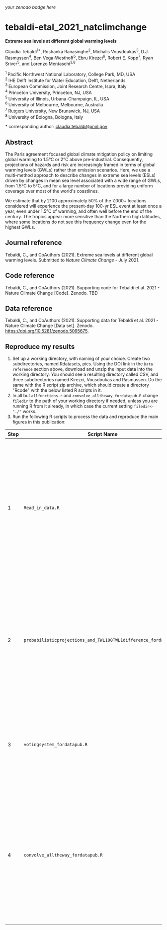 _your zenodo badge here_

# tebaldi-etal_2021_natclimchange

**Extreme sea levels at different global warming levels**

Claudia Tebaldi<sup>1\*</sup>, Roshanka Ranasinghe<sup>2</sup>, Michalis Vousdoukas<sup>3</sup>, D.J. Rasmussen<sup>4</sup>, Ben Vega-Westhoff<sup>5</sup>, Ebru Kirezci<sup>6</sup>, Robert E. Kopp<sup>7</sup>, Ryan Sriver<sup>5</sup>, and Lorenzo Mentaschi<sup>3,8</sup>

<sup>1 </sup> Pacific Northwest National Laboratory, College Park, MD, USA  
<sup>2 </sup> IHE Delft Institute for Water Education, Delft, Netherlands  
<sup>3 </sup> European Commission, Joint Research Centre, Ispra, Italy  
<sup>4 </sup> Princeton University, Princeton, NJ, USA  
<sup>5 </sup> University of Illinois, Urbana-Champaign, IL, USA  
<sup>6 </sup> University of Melbourne, Melbourne, Australia  
<sup>7 </sup> Rutgers University, New Brunswick, NJ, USA  
<sup>8 </sup> University of Bologna, Bologna, Italy  

\* corresponding author: claudia.tebaldi@pnnl.gov

## Abstract
The Paris agreement focused global climate mitigation policy on limiting global warming to 1.5&deg;C or 2&deg;C above pre-industrial. Consequently,  projections of hazards and risk are increasingly framed in terms of global warming levels (GWLs) rather than emission scenarios. Here, we use a multi-method approach to describe changes in extreme sea levels  (ESLs) driven by changes in mean sea level associated with a wide range of GWLs, from 1.5&deg;C to 5&deg;C, and for a large number of locations providing uniform coverage over most of the world's coastlines. 

We estimate that by 2100 approximately 50% of the 7,000+ locations considered will experience the present-day 100-yr ESL event at least once a year, even under 1.5&deg;C of warming, and often well before the end of the century. The tropics appear more sensitive than the Northern high latitudes, where some locations do not see this frequency change even for the highest GWLs.


## Journal reference
Tebaldi, C., and CoAuthors (2021). Extreme sea levels at different global warming levels. Submitted to *Nature Climate Change* - July 2021.

## Code reference
Tebaldi, C., and CoAuthors (2021). Supporting code for Tebaldi et al. 2021 - Nature Climate Change [Code]. Zenodo. TBD

## Data reference
Tebaldi, C., and CoAuthors (2021). Supporting data for Tebaldi et al. 2021 - Nature Climate Change [Data set]. Zenodo. https://doi.org/10.5281/zenodo.5095675.

## Reproduce my results
1. Set up a working directory, with naming of your choice. Create two subdirectories, named Rdatasets, pics. Using the DOI link in the `Data reference` section above, download and unzip the input data into the working directory. You should see a resulting directory called CSV, and  three subdirectories named Kirezci, Vousdoukas and Rasmussen. Do the same with the R script zip archive, which should create a directory "Rcode" with the below listed R scripts in it.
2. In all but `allfunctions.r` and `convolve_alltheway_fordatapub.R` change `filedir` to the path of your working directory if needed, unless you are running R from it already, in which case the current setting `filedir<-"./"` works.  
3.  Run the following R scripts to process the data and reproduce the main figures in this publication:

| Step | Script Name | Description |
| --- | --- | --- |
| 1 | `Read_in_data.R` | reads and restructures the CSV files into R arrays. The CSV files contain the ESL estimates from the corresponding three approaches, matched to the two alternative SLR projections, organized by the time horizon of the projection and the Global Warming Level. 
| 2 | `probabilisticprojections_and_TWL100TWL1difference_fordatapub.r` | applies the Fisher Information Matrix approach to the ESLs parameter estimates and convolves a sample from their distribution with a sample from the SLR projections; computes the difference between 100-yr and 1-yr events. 
| 3 | `votingsystem_fordatapub.R` | applies the voting system synthesis approach to the individual distribution to produce the main results of the paper, including part of the content in Table 1, and plots Figure 1. 
| 4 | `convolve_alltheway_fordatapub.R` | performs the full convolution as an alternative to the voting system. Produces the remaining content of Table 2, plots ED Figures 3 and 4.  Also performs analysis of timing of change in frequency, resulting in Table 2 and Supplementary Figures 12-19.
